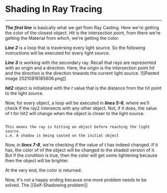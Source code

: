 # Shading In Ray Tracing
***
***The first line*** is basically what we get from Ray Casting. Here we're getting the color of the closest object. *Hit* is the intersection point, from there we're getting the Material from which, we're getting the color.

***Line 2*** is a loop that is traversing every light source. So the following instructions will be executed for every light source.

***Line 3*** is working with the secondary ray. Recall that rays are represented with an origin and a direction. Here, the origin is the intersection point *hit* and the direction is the direction towards the current light source.
![[Pasted image 20210818185606.png]]

***hit2*** object is initialized with the *t* value that is the distance from the hit point to the light source.

Now, for every object, a loop will be executed in ***lines 5-6***, where we'll check if the ray2 intersects with any other object. Not, if it does, the value of *t* for hit2 will change when the object is closer to the light source.

```ad-attention

This means the ray is hitting an object before reaching the light source. 
i.e. A shadow is being casted on the initial object
```

Now, in ***lines 7-8***, we're checking if the value of *t* has indeed changed. If it has, the color of of the object will be changed to the shaded version of it. But if the condition is true, then the color will get some lightening because then the object will be brighter.

At the very end, the color is returned.

Now, it's not a happy ending because one more problem needs to be solved. The [[Self-Shadowing problem]]